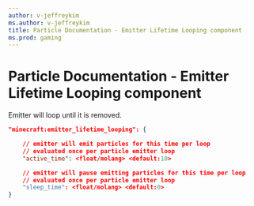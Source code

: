 ```yaml
---
author: v-jeffreykim
ms.author: v-jeffreykim
title: Particle Documentation - Emitter Lifetime Looping component
ms.prod: gaming
---
```


# Particle Documentation - Emitter Lifetime Looping component

Emitter will loop until it is removed.

```json
"minecraft:emitter_lifetime_looping": {

    // emitter will emit particles for this time per loop
    // evaluated once per particle emitter loop
    "active_time": <float/molang> <default:10>

    // emitter will pause emitting particles for this time per loop
    // evaluated once per particle emitter loop
    "sleep_time": <float/molang> <default:0>
}
```
